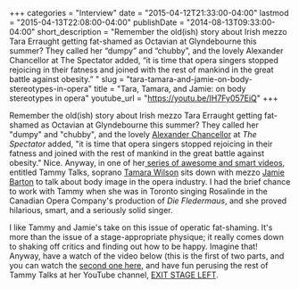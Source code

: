 +++
categories = "Interview"
date = "2015-04-12T21:33:00-04:00"
lastmod = "2015-04-13T22:08:00-04:00"
publishDate = "2014-08-13T09:33:00-04:00"
short_description = "Remember the old(ish) story about Irish mezzo Tara Erraught getting fat-shamed as Octavian at Glyndebourne this summer? They called her “dumpy” and “chubby”, and the lovely Alexander Chancellor at The Spectator added, “it is time that opera singers stopped rejoicing in their fatness and joined with the rest of mankind in the great battle against obesity.” "
slug = "tara-tamara-and-jamie-on-body-stereotypes-in-opera"
title = "Tara, Tamara, and Jamie: on body stereotypes in opera"
youtube_url = "https://youtu.be/IH7Fy057EiQ"
+++

Remember the old(ish) story about Irish mezzo Tara Erraught getting fat-shamed as Octavian at Glyndebourne this summer? They called her "dumpy" and "chubby", and the lovely [Alexander Chancellor](http://www.spectator.co.uk/life/long-life/9218931/it-is-time-that-opera-singers-stopped-rejoicing-in-their-fatness-and-joined-with-the-rest-of-mankind-in-the-great-battle-against-obesity/) at _The Spectator_ added, "it is time that opera singers stopped rejoicing in their fatness and joined with the rest of mankind in the great battle against obesity." Nice. Anyway, in one of her[ series of awesome and smart videos](https://www.youtube.com/channel/UC6jidviYzIjuBRq_5mzIgzQ), entitled Tammy Talks, soprano [Tamara Wilson](http://www.tamarawilsonsoprano.com/) sits down with mezzo [Jamie Barton](http://www.jamiebartonmezzo.com/) to talk about body image in the opera industry. I had the brief chance to work with Tammy when she was in Toronto singing Rosalinde in the Canadian Opera Company's production of _Die Fledermaus_, and she proved hilarious, smart, and a seriously solid singer. 

I like Tammy and Jamie's take on this issue of operatic fat-shaming. It's more than the issue of a stage-appropriate physique; it really comes down to shaking off critics and finding out how to be happy. Imagine that! Anyway, have a watch of the video below (this is the first of two parts, and you can watch the [second one here](https://www.youtube.com/watch?v=pHrgVLCJA1U), and have fun perusing the rest of Tammy Talks at her YouTube channel, [EXIT STAGE LEFT](https://www.youtube.com/channel/UC6jidviYzIjuBRq_5mzIgzQ).

